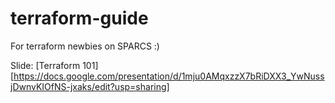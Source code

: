 # terraform-guide
For terraform newbies on SPARCS :)

Slide:
[Terraform 101][https://docs.google.com/presentation/d/1mju0AMqxzzX7bRiDXX3_YwNussjDwnvKIOfNS-jxaks/edit?usp=sharing]
